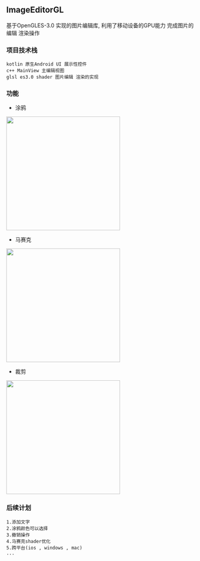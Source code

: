 ## ImageEditorGL
基于OpenGLES-3.0 实现的图片编辑库, 利用了移动设备的GPU能力 完成图片的编辑 渲染操作

### 项目技术栈
    kotlin 原生Android UI 展示性控件
    c++ MainView 主编辑视图
    glsl es3.0 shader 图片编辑 渲染的实现

### 功能
- 涂鸦
<img width="300" src="https://i.imgtg.com/2022/09/28/mTtDP.webp">

- 马赛克
<img width="300" src="https://i.imgtg.com/2022/09/28/mTRn6.webp">

- 裁剪
<img width="300" src="https://i.imgtg.com/2022/09/28/mT48b.webp">

### 后续计划
    1.添加文字
    2.涂鸦颜色可以选择
    3.撤销操作
    4.马赛克shader优化
    5.跨平台(ios , windows , mac)
    ...





